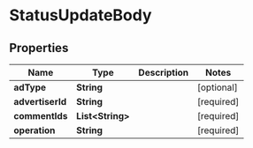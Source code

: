 # StatusUpdateBody

## Properties
Name | Type | Description | Notes
------------ | ------------- | ------------- | -------------
**adType** | **String** |  |  [optional]
**advertiserId** | **String** |  |[required]  
**commentIds** | **List&lt;String&gt;** |  |[required]  
**operation** | **String** |  |[required]  
